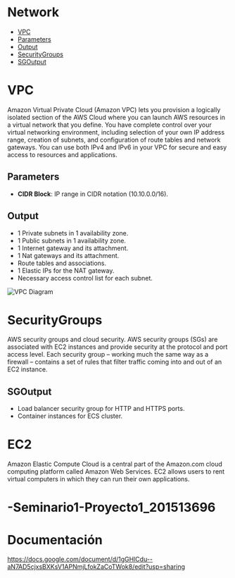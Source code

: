 # Network

* [VPC](#VPC)
* [Parameters](#Parameters)
* [Output](#Output)
* [SecurityGroups](#SecurityGroups)
* [SGOutput](#SGOutput)


# VPC
Amazon Virtual Private Cloud (Amazon VPC) lets you provision a logically isolated section of the AWS Cloud where you can launch AWS resources in a virtual network that you define. You have complete control over your virtual networking environment, including selection of your own IP address range, creation of subnets, and configuration of route tables and network gateways. You can use both IPv4 and IPv6 in your VPC for secure and easy access to resources and applications.

## Parameters

* **CIDR Block**: IP range in CIDR notation (10.10.0.0/16).

## Output
* 1 Private subnets in 1 availability zone.
* 1 Public subnets in 1 availability zone.
* 1 Internet gateway and its attachment.
* 1 Nat gateways and its attachment.
*   Route tables and associations.
* 1 Elastic IPs for the NAT gateway.
* Necessary access control list for each subnet.

![VPC Diagram](../images/VPC.png)

# SecurityGroups
AWS security groups and cloud security. AWS security groups (SGs) are associated with EC2 instances and provide security at the protocol and port access level. Each security group – working much the same way as a firewall – contains a set of rules that filter traffic coming into and out of an EC2 instance.

## SGOutput
* Load balancer security group for HTTP and HTTPS ports.
* Container instances for ECS cluster.


# EC2
Amazon Elastic Compute Cloud is a central part of the Amazon.com cloud computing platform called Amazon Web Services. EC2 allows users to rent virtual computers in which they can run their own applications.

# -Seminario1-Proyecto1_201513696

# Documentación

https://docs.google.com/document/d/1gGHlCdu--aN7AD5cjxsBXKsV1APNmjLfokZaCoTWok8/edit?usp=sharing
